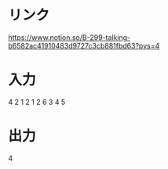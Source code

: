# リンク
https://www.notion.so/B-299-talking-b6582ac41910483d9727c3cb881fbd63?pvs=4

# 入力
4 2
1 2 1 2
6 3 4 5

# 出力
4
